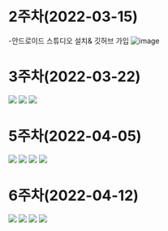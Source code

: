 # 2주차(2022-03-15)

 -안드로이드 스튜디오 설치& 깃허브 가입
![image](https://user-images.githubusercontent.com/81044598/158428540-83e13c4d-43d4-483e-b304-ff82d1f662fb.png)

# 3주차(2022-03-22)
<img src="documentation/메시지.jpg">
<img src="documentation/플랫폼 전화걸기.jpg">
<img src="documentation/플랫폼 네이버접속.jpg">

# 5주차(2022-04-05)
<img src="documentation/5st_activity_main.jpg">
<img src="documentation/5st_MainActivity.jpg">
<img src="documentation/5st_cat.png">
<img src="documentation/5st_dog.png">

# 6주차(2022-04-12)
<img src="documentation/image01_넓이.png">
<img src="documentation/image01_높이.png">
<img src="documentation/image02_넓이.png">
<img src="documentation/image02_높이.png">
